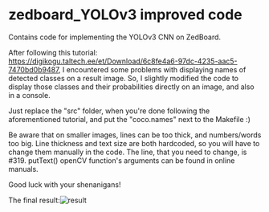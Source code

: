# zedboard_YOLOv3 improved code
Contains code for implementing the YOLOv3 CNN on ZedBoard.

After following this tutorial: https://digikogu.taltech.ee/et/Download/6c8fe4a6-97dc-4235-aac5-7470bd0b9487, I encountered some problems with displaying names of detected classes on a result image.
So, I slightly modified the code to display those classes and their probabilities directly on an image, and also in a console.

Just replace the "src" folder, when you're done following the aforementioned tutorial, and put the "coco.names" next to the Makefile :)

Be aware that on smaller images, lines can be too thick, and numbers/words too big. Line thickness and text size are both hardcoded, so you will have to change them manually in the code. The line, that you need to change, is #319. putText() openCV function's arguments can be found in online manuals.

Good luck with your shenanigans!

The final result:![result](https://user-images.githubusercontent.com/26542158/121595344-3b3cce80-ca4f-11eb-8c79-d24ae404220c.jpg)
